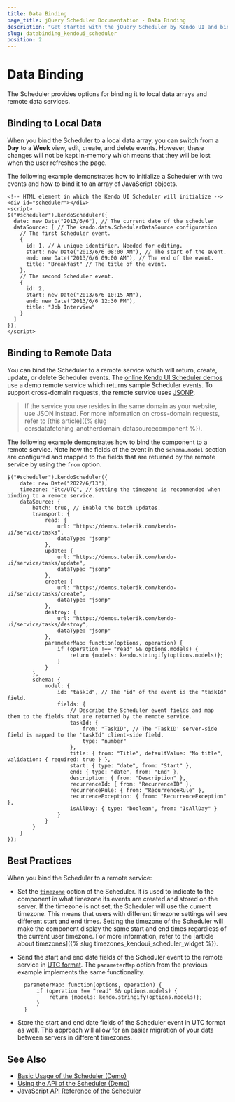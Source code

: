 ```yaml
---
title: Data Binding
page_title: jQuery Scheduler Documentation - Data Binding
description: "Get started with the jQuery Scheduler by Kendo UI and bind the component to local data arrays or remote data services."
slug: databinding_kendoui_scheduler
position: 2
---
```


# Data Binding

The Scheduler provides options for binding it to local data arrays and remote data services.

## Binding to Local Data

When you bind the Scheduler to a local data array, you can switch from a **Day** to a **Week** view, edit, create, and delete events. However, these changes will not be kept in-memory which means that they will be lost when the user refreshes the page.

The following example demonstrates how to initialize a Scheduler with two events and how to bind it to an array of JavaScript objects.

    <!-- HTML element in which the Kendo UI Scheduler will initialize -->
    <div id="scheduler"></div>
    <script>
    $("#scheduler").kendoScheduler({
      date: new Date("2013/6/6"), // The current date of the scheduler
      dataSource: [ // The kendo.data.SchedulerDataSource configuration
        // The first Scheduler event.
        {
          id: 1, // A unique identifier. Needed for editing.
          start: new Date("2013/6/6 08:00 AM"), // The start of the event.
          end: new Date("2013/6/6 09:00 AM"), // The end of the event.
          title: "Breakfast" // The title of the event.
        },
        // The second Scheduler event.
        {
          id: 2,
          start: new Date("2013/6/6 10:15 AM"),
          end: new Date("2013/6/6 12:30 PM"),
          title: "Job Interview"
        }
      ]
    });
    </script>

## Binding to Remote Data

You can bind the Scheduler to a remote service which will return, create, update, or delete Scheduler events. The [online Kendo UI Scheduler demos](https://demos.telerik.com/kendo-ui/scheduler/index) use a demo remote service which returns sample Scheduler events. To support cross-domain requests, the remote service uses [JSONP](https://en.wikipedia.org/wiki/JSONP).

> If the service you use resides in the same domain as your website, use JSON instead. For more information on cross-domain requests, refer to [this article]({% slug corsdatafetching_anotherdomain_datasourcecomponent %}).

The following example demonstrates how to bind the component to a remote service. Note how the fields of the event in the `schema.model` section are configured and mapped to the fields that are returned by the remote service by using the `from` option.

    $("#scheduler").kendoScheduler({
        date: new Date("2022/6/13"),
        timezone: "Etc/UTC", // Setting the timezone is recommended when binding to a remote service.
        dataSource: {
            batch: true, // Enable the batch updates.
            transport: {
                read: {
                    url: "https://demos.telerik.com/kendo-ui/service/tasks",
                    dataType: "jsonp"
                },
                update: {
                    url: "https://demos.telerik.com/kendo-ui/service/tasks/update",
                    dataType: "jsonp"
                },
                create: {
                    url: "https://demos.telerik.com/kendo-ui/service/tasks/create",
                    dataType: "jsonp"
                },
                destroy: {
                    url: "https://demos.telerik.com/kendo-ui/service/tasks/destroy",
                    dataType: "jsonp"
                },
                parameterMap: function(options, operation) {
                    if (operation !== "read" && options.models) {
                        return {models: kendo.stringify(options.models)};
                    }
                }
            },
            schema: {
                model: {
                    id: "taskId", // The "id" of the event is the "taskId" field.
                    fields: {
                        // Describe the Scheduler event fields and map them to the fields that are returned by the remote service.
                        taskId: {
                            from: "TaskID", // The 'TaskID' server-side field is mapped to the 'taskId' client-side field.
                            type: "number"
                        },
                        title: { from: "Title", defaultValue: "No title", validation: { required: true } },
                        start: { type: "date", from: "Start" },
                        end: { type: "date", from: "End" },
                        description: { from: "Description" },
                        recurrenceId: { from: "RecurrenceID" },
                        recurrenceRule: { from: "RecurrenceRule" },
                        recurrenceException: { from: "RecurrenceException" },
                        isAllDay: { type: "boolean", from: "IsAllDay" }
                    }
                }
            }
        }
    });

## Best Practices

When you bind the Scheduler to a remote service:

* Set the [`timezone`](/api/web/scheduler#configuration-timezone) option of the Scheduler. It is used to indicate to the component in what timezone its events are created and stored on the server. If the timezone is not set, the Scheduler will use the current timezone. This means that users with different timezone settings will see different start and end times. Setting the timezone of the Scheduler will make the component display the same start and end times regardless of the current user timezone. For more information, refer to the [article about timezones]({% slug timezones_kendoui_scheduler_widget %}).
* Send the start and end date fields of the Scheduler event to the remote service in [UTC format](https://en.wikipedia.org/wiki/Coordinated_Universal_Time). The `parameterMap` option from the previous example implements the same functionality.

        parameterMap: function(options, operation) {
            if (operation !== "read" && options.models) {
                return {models: kendo.stringify(options.models)};
            }
        }

* Store the start and end date fields of the Scheduler event in UTC format as well. This approach will allow for an easier migration of your data between servers in different timezones.

## See Also

* [Basic Usage of the Scheduler (Demo)](https://demos.telerik.com/kendo-ui/scheduler/index)
* [Using the API of the Scheduler (Demo)](https://demos.telerik.com/kendo-ui/scheduler/api)
* [JavaScript API Reference of the Scheduler](/api/javascript/ui/scheduler)
